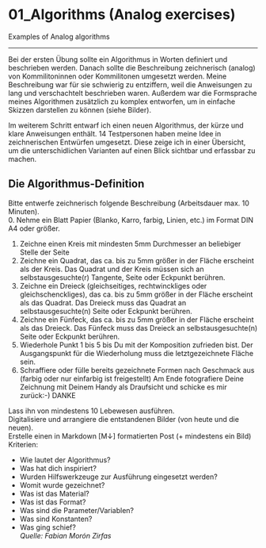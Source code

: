 # 01_Algorithms (Analog exercises)
Examples of Analog algorithms 
***
Bei der ersten Übung sollte ein Algorithmus in Worten definiert und beschrieben werden. Danach sollte die Beschreibung zeichnerisch (analog) von Kommilitoninnen oder Kommilitonen umgesetzt werden. Meine Beschreibung war für sie schwierig zu entziffern, weil die Anweisungen zu lang und verschachtelt beschrieben waren. Außerdem war die Formsprache meines Algorithmen zusätzlich zu komplex entworfen, um in einfache Skizzen darstellen zu können (siehe Bilder).

Im weiterem Schritt entwarf ich einen neuen Algorithmus, der kürze und klare Anweisungen enthält. 14 Testpersonen haben meine Idee in zeichnerischen Entwürfen umgesetzt. Diese zeige ich in einer Übersicht, um die unterschidlichen Varianten auf einen Blick sichtbar und erfassbar zu machen. 

## Die Algorithmus-Definition
Bitte entwerfe zeichnerisch folgende Beschreibung (Arbeitsdauer max. 10 Minuten).  
0. Nehme ein Blatt Papier (Blanko, Karro, farbig, Linien, etc.) im Format DIN A4 oder größer.
1. Zeichne einen Kreis mit mindesten 5mm Durchmesser an beliebiger Stelle der Seite
2. Zeichne ein Quadrat, das ca. bis zu 5mm größer in der Fläche erscheint als der Kreis.
Das Quadrat und der Kreis müssen sich an selbstausgesuchte(r) Tangente, Seite oder Eckpunkt berühren.
3. Zeichne ein Dreieck (gleichseitiges, rechtwinckliges oder gleichschenckliges),
das ca. bis zu 5mm größer in der Fläche erscheint als das Quadrat.
Das Dreieck muss das Quadrat an selbstausgesuchte(n) Seite oder Eckpunkt berühren.
4. Zeichne ein Fünfeck, das ca. bis zu 5mm größer in der Fläche erscheint als das Dreieck.
Das Fünfeck muss das Dreieck an selbstausgesuchte(n) Seite oder Eckpunkt berühren.
5. Wiederhole Punkt 1 bis 5 bis Du mit der Komposition zufrieden bist.
Der Ausgangspunkt für die Wiederholung muss die letztgezeichnete Fläche sein.
6. Schraffiere oder fülle bereits gezeichnete Formen nach Geschmack aus
(farbig oder nur einfarbig ist freigestellt)
Am Ende fotografiere Deine Zeichnung mit Deinem Handy als Draufsicht und schicke es mir zurück:-)
DANKE


Lass ihn von mindestens 10 Lebewesen ausführen.  
Digitalisiere und arrangiere die entstandenen Bilder (von heute und die neuen).  
Erstelle einen in Markdown [M↓] formatierten Post (+ mindestens ein Bild)  
Kriterien:
* Wie lautet der Algorithmus?
* Was hat dich inspiriert?
* Wurden Hilfswerkzeuge zur Ausführung eingesetzt werden?
* Womit wurde gezeichnet?
* Was ist das Material?
* Was ist das Format?
* Was sind die Parameter/Variablen?
* Was sind Konstanten?
* Was ging schief?  
_Quelle: Fabian Morón Zirfas_
